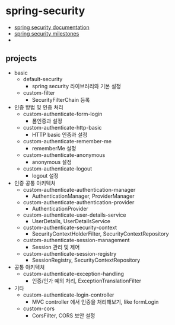 # spring-security
- [spring security documentation](https://docs.spring.io/spring-security/reference/index.html)
- [spring security milestones](https://github.com/spring-projects/spring-security/milestones)
- 


## projects
- basic
  - default-security
    - spring security 라이브러리와 기본 설정
  - custom-filter
    - SecurityFilterChain 등록
- 인증 방법 및 인증 처리
  - custom-authenticate-form-login
    - 폼인증과 설정
  - custom-authenticate-http-basic
    - HTTP basic 인증과 설정
  - custom-authenticate-remember-me
    - rememberMe 설정
  - custom-authenticate-anonymous
    - anonymous 설정
  - custom-authenticate-logout
    - logout 설정
- 인증 공통 아키텍처
  - custom-authenticate-authentication-manager
    - AuthenticationManager, ProviderManager
  - custom-authenticate-authentication-provider
    - AuthenticationProvider
  - custom-authenticate-user-details-service
    - UserDetails, UserDetailsService
  - custom-authenticate-security-context
    - SecurityContextHolderFilter, SecurityContextRepository
  - custom-authenticate-session-management
    - Session 관리 및 제어
  - custom-authenticate-session-registry
    - SessionRegistry, SecurityContextRepository
- 공통 아키텍처
  - custom-authenticate-exception-handling
    - 인증/인가 예외 처리, ExceptionTranslationFilter
- 기타
  - custom-authenticate-login-controller
    - MVC controller 에서 인증을 처리해보기, like formLogin
  - custom-cors
    - CorsFilter, CORS 보안 설정
